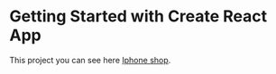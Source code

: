 # Getting Started with Create React App

This project you can see here [Iphone shop](https://vladimirerohin.github.io/iphone/).


